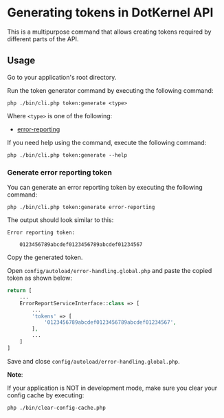 # Generating tokens in DotKernel API

This is a multipurpose command that allows creating tokens required by different parts of the API.

## Usage

Go to your application's root directory.

Run the token generator command by executing the following command:

```shell
php ./bin/cli.php token:generate <type>
```

Where `<type>` is one of the following:

* [error-reporting](#generate-error-reporting-token)

If you need help using the command, execute the following command:

```shell
php ./bin/cli.php token:generate --help
```

### Generate error reporting token

You can generate an error reporting token by executing the following command:

```shell
php ./bin/cli.php token:generate error-reporting
```

The output should look similar to this:

```text
Error reporting token:

    0123456789abcdef0123456789abcdef01234567
```

Copy the generated token.

Open `config/autoload/error-handling.global.php` and paste the copied token as shown below:

```php
return [
    ...
    ErrorReportServiceInterface::class => [
        ...
        'tokens' => [
            '0123456789abcdef0123456789abcdef01234567',
        ],
        ...
    ]
]
```

Save and close `config/autoload/error-handling.global.php`.

**Note**:

If your application is NOT in development mode, make sure you clear your config cache by executing:

```shell
php ./bin/clear-config-cache.php
```

